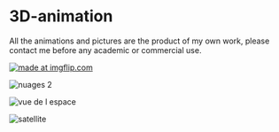 # 3D-animation
All the animations and pictures are the product of my own work, please contact me before any academic or commercial use.

<a href="https://imgflip.com/gif/1x4417"><img src="https://i.imgflip.com/1x4417.gif" title="made at imgflip.com"/></a>

![nuages 2](https://user-images.githubusercontent.com/29837880/31253125-97b129b8-a9f1-11e7-80d0-31c9d67b33aa.png)

![vue de l espace](https://user-images.githubusercontent.com/29837880/31253206-f9301280-a9f1-11e7-9f5b-8627ef425dfd.png)

![satellite](https://user-images.githubusercontent.com/29837880/31253207-f9333a6e-a9f1-11e7-88d7-30008c1c4d9d.png)

